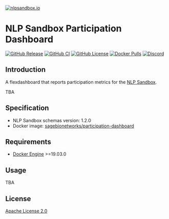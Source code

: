 [![nlpsandbox.io](https://nlpsandbox.github.io/nlpsandbox-themes/banner/Banner@3x.png)](https://nlpsandbox.io)

# NLP Sandbox Participation Dashboard

[![GitHub Release](https://img.shields.io/github/release/nlpsandbox/participation-dashboard.svg?include_prereleases&color=94398d&labelColor=555555&logoColor=ffffff&style=for-the-badge&logo=github)](https://github.com/nlpsandbox/participation-dashboard/releases)
[![GitHub CI](https://img.shields.io/github/workflow/status/nlpsandbox/participation-dashboard/CI.svg?color=94398d&labelColor=555555&logoColor=ffffff&style=for-the-badge&logo=github)](https://github.com/nlpsandbox/participation-dashboard/actions)
[![GitHub License](https://img.shields.io/github/license/nlpsandbox/participation-dashboard.svg?color=94398d&labelColor=555555&logoColor=ffffff&style=for-the-badge&logo=github)](https://github.com/nlpsandbox/participation-dashboard/blob/main/LICENSE)
[![Docker Pulls](https://img.shields.io/docker/pulls/nlpsandbox/participation-dashboard.svg?color=94398d&labelColor=555555&logoColor=ffffff&style=for-the-badge&label=pulls&logo=docker)](https://hub.docker.com/repository/docker/nlpsandbox/participation-dashboard)
[![Discord](https://img.shields.io/discord/770484164393828373.svg?color=94398d&labelColor=555555&logoColor=ffffff&style=for-the-badge&label=Discord&logo=discord)](https://nlpsandbox.io/discord "Realtime support / chat with the community and the team")

## Introduction

A flexdashboard that reports participation metrics for the [NLP Sandbox].

TBA


## Specification

- NLP Sandbox schemas version: 1.2.0
- Docker image: [sagebionetworks/participation-dashboard]


## Requirements

- [Docker Engine] >=19.03.0


## Usage

TBA


## License

[Apache License 2.0]

<!-- Links -->

[NLP Sandbox]: https://nlpsandbox.io
[sagebionetworks/participation-dashboard]: https://hub.docker.com/repository/docker/nlpsandbox/participation-dashboard
[Docker Engine]: https://docs.docker.com/engine/install/
[Apache License 2.0]: https://github.com/nlpsandbox/participation-dashboard/blob/main/LICENSE
